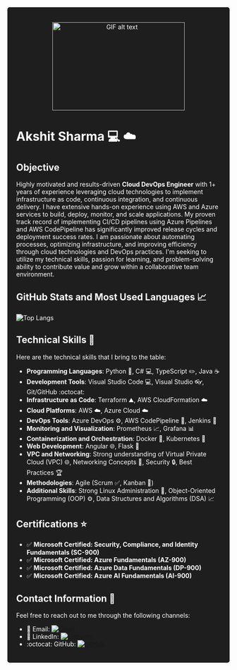 <div style="background-color: #1E1E1E; color: #FFFFFF; padding: 20px; border-radius: 5px;">

<p align="center">
  <img src="https://media.giphy.com/media/rJsMvyk7AHHiW9qKLM/giphy.gif" alt="GIF alt text" width="300" height="200">
</p>

# Akshit Sharma :computer: :cloud:

## Objective
Highly motivated and results-driven **Cloud DevOps Engineer** with 1+ years of experience leveraging cloud technologies to implement infrastructure as code, continuous integration, and continuous delivery. I have extensive hands-on experience using AWS and Azure services to build, deploy, monitor, and scale applications. My proven track record of implementing CI/CD pipelines using Azure Pipelines and AWS CodePipeline has significantly improved release cycles and deployment success rates. I am passionate about automating processes, optimizing infrastructure, and improving efficiency through cloud technologies and DevOps practices. I'm seeking to utilize my technical skills, passion for learning, and problem-solving ability to contribute value and grow within a collaborative team environment.

## GitHub Stats and Most Used Languages :chart_with_upwards_trend:

![Top Langs](https://github-readme-stats.vercel.app/api/top-langs/?username=akshit7165&theme=dark&layout=compact&width=600&height=400)

## Technical Skills :rocket:

Here are the technical skills that I bring to the table:

- **Programming Languages**: Python :snake:, C# :computer:, TypeScript :pencil2:, Java ☕️
- **Development Tools**: Visual Studio Code :computer:, Visual Studio :eyeglasses:, Git/GitHub :octocat:
- **Infrastructure as Code**: Terraform :mountain:, AWS CloudFormation :cloud:
- **Cloud Platforms**: AWS :cloud:, Azure Cloud :cloud:
- **DevOps Tools**: Azure DevOps :gear:, AWS CodePipeline :construction:, Jenkins :rocket:
- **Monitoring and Visualization**: Prometheus :chart_with_upwards_trend:, Grafana :bar_chart:
- **Containerization and Orchestration**: Docker :whale:, Kubernetes :ship:
- **Web Development**: Angular :globe_with_meridians:, Flask :seedling:
- **VPC and Networking**: Strong understanding of Virtual Private Cloud (VPC) :globe_with_meridians:, Networking Concepts :electric_plug:, Security :lock:, Best Practices :trophy:
- **Methodologies**: Agile (Scrum :white_check_mark:, Kanban :pushpin:)
- **Additional Skills**: Strong Linux Administration :penguin:, Object-Oriented Programming (OOP) :gear:, Data Structures and Algorithms (DSA) :chart_with_upwards_trend:

## Certifications :star:

- :white_check_mark: **Microsoft Certified: Security, Compliance, and Identity Fundamentals (SC-900)**
- :white_check_mark: **Microsoft Certified: Azure Fundamentals (AZ-900)**
- :white_check_mark: **Microsoft Certified: Azure Data Fundamentals (DP-900)**
- :white_check_mark: **Microsoft Certified: Azure AI Fundamentals (AI-900)**

## Contact Information :email:

Feel free to reach out to me through the following channels:

- :email: Email: [![Email](https://img.shields.io/badge/Email-%E2%9C%89%EF%B8%8F-brightgreen)](mailto:akshit7165@email.com)
- :link: LinkedIn: [![LinkedIn](https://img.shields.io/badge/LinkedIn-%F0%9F%93%8A-blue)](https://www.linkedin.com/in/akshit7165)
- :octocat: GitHub: [![GitHub](https://img.shields.io/badge/GitHub-%E2%9A%99%EF%B8%8F-ff69b4)](https://github.com/akshit7165)

</div>
